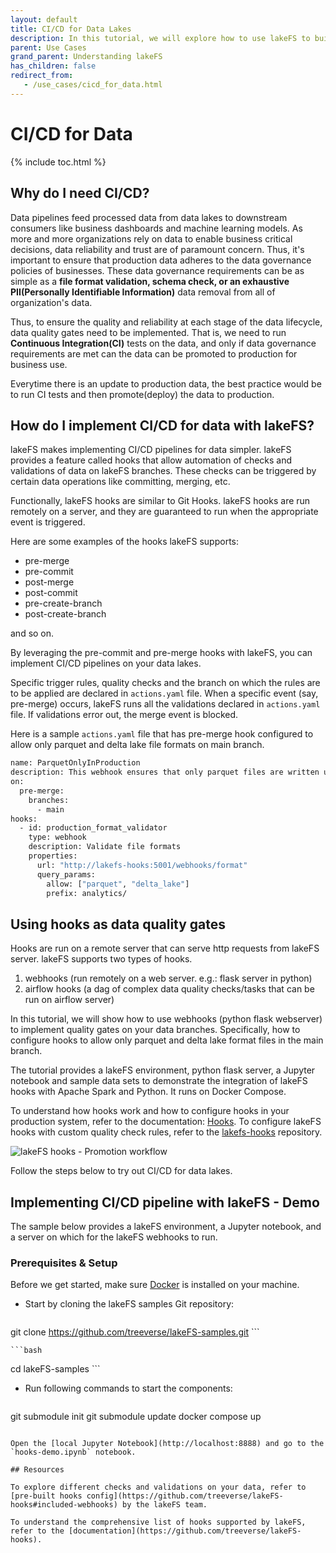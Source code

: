 ```yaml
---
layout: default 
title: CI/CD for Data Lakes
description: In this tutorial, we will explore how to use lakeFS to build a CI/CD pipeline for data lakes.
parent: Use Cases
grand_parent: Understanding lakeFS
has_children: false
redirect_from:
   - /use_cases/cicd_for_data.html
---
```


# CI/CD for Data

{% include toc.html %}

## Why do I need CI/CD?

Data pipelines feed processed data from data lakes to downstream consumers like business dashboards and machine learning models. As more and more organizations rely on data to enable business critical decisions, data reliability and trust are of paramount concern. Thus, it's important to ensure that production data adheres to the data governance policies of businesses. These data governance requirements can be as simple as a **file format validation, schema check, or an exhaustive PII(Personally Identifiable Information)** data removal from all of organization's data. 

Thus, to ensure the quality and reliability at each stage of the data lifecycle, data quality gates need to be implemented. That is, we need to run **Continuous Integration(CI)** tests on the data, and only if data governance requirements are met can the data can be promoted to production for business use. 

Everytime there is an update to production data, the best practice would be to run CI tests and then promote(deploy) the data to production. 

## How do I implement CI/CD for data with lakeFS?

lakeFS makes implementing CI/CD pipelines for data simpler. lakeFS provides a feature called hooks that allow automation of checks and validations of data on lakeFS branches. These checks can be triggered by certain data operations like committing, merging, etc. 

Functionally, lakeFS hooks are similar to Git Hooks. lakeFS hooks are run remotely on a server, and they are guaranteed to run when the appropriate event is triggered.

Here are some examples of the hooks lakeFS supports:
* pre-merge
* pre-commit
* post-merge
* post-commit
* pre-create-branch
* post-create-branch

and so on.

By leveraging the pre-commit and pre-merge hooks with lakeFS, you can implement CI/CD pipelines on your data lakes.

Specific trigger rules, quality checks and the branch on which the rules are to be applied are declared in `actions.yaml` file. When a specific event (say, pre-merge) occurs, lakeFS runs all the validations declared in `actions.yaml` file. If validations error out, the merge event is blocked.

Here is a sample `actions.yaml` file that has pre-merge hook configured to allow only parquet and delta lake file formats on main branch.

```bash
name: ParquetOnlyInProduction
description: This webhook ensures that only parquet files are written under production/
on:
  pre-merge:
    branches:
      - main
hooks:
  - id: production_format_validator
    type: webhook
    description: Validate file formats
    properties:
      url: "http://lakefs-hooks:5001/webhooks/format"
      query_params:
        allow: ["parquet", "delta_lake"]
        prefix: analytics/
```

## Using hooks as data quality gates

Hooks are run on a remote server that can serve http requests from lakeFS server. lakeFS supports two types of hooks.
1. webhooks (run remotely on a web server. e.g.: flask server in python) 
2. airflow hooks (a dag of complex data quality checks/tasks that can be run on airflow server) 

In this tutorial, we will show how to use webhooks (python flask webserver) to implement quality gates on your data branches. Specifically, how to configure hooks to allow only parquet and delta lake format files in the main branch.

The tutorial provides a lakeFS environment, python flask server, a Jupyter notebook and sample data sets to demonstrate the integration of lakeFS hooks with Apache Spark and Python. It runs on Docker Compose.

To understand how hooks work and how to configure hooks in your production system, refer to the documentation: [Hooks](../use_cases/cicd_for_data.md#using-hooks-as-data-quality-gates). To configure lakeFS hooks with custom quality check rules, refer to the [lakefs-hooks](https://github.com/treeverse/lakeFS-hooks) repository.

![lakeFS hooks - Promotion workflow](../assets/img/promotion_workflow.png)

Follow the steps below to try out CI/CD for data lakes.

## Implementing CI/CD pipeline with lakeFS - Demo

The sample below provides a lakeFS environment, a Jupyter notebook, and a server on which for the lakeFS webhooks to run. 
### Prerequisites & Setup

Before we get started, make sure [Docker](https://docs.docker.com/engine/install/) is installed on your machine.

* Start by cloning the lakeFS samples Git repository:

    ```bash
git clone https://github.com/treeverse/lakeFS-samples.git
    ```

    ```bash
cd lakeFS-samples
    ```

* Run following commands to start the components: 

    ```bash
git submodule init
git submodule update
docker compose up
```

Open the [local Jupyter Notebook](http://localhost:8888) and go to the `hooks-demo.ipynb` notebook.

## Resources 

To explore different checks and validations on your data, refer to [pre-built hooks config](https://github.com/treeverse/lakeFS-hooks#included-webhooks) by the lakeFS team. 

To understand the comprehensive list of hooks supported by lakeFS, refer to the [documentation](https://github.com/treeverse/lakeFS-hooks).
